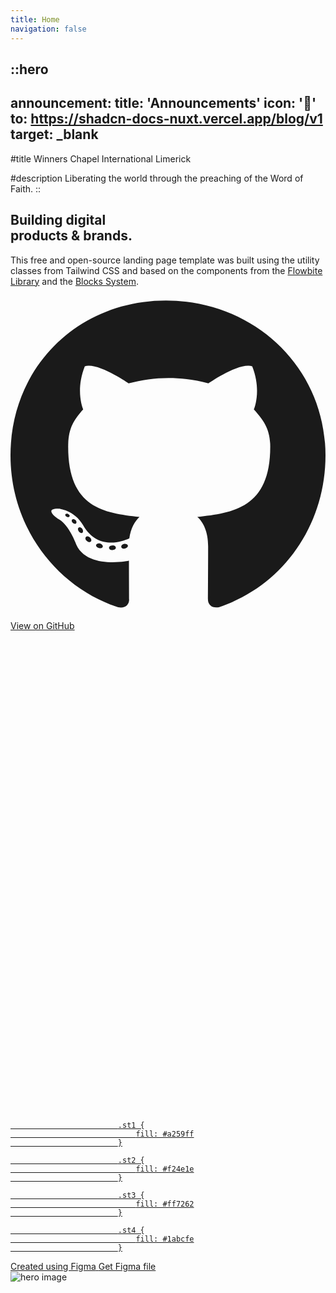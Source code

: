```yaml
---
title: Home
navigation: false
---
```


::hero
---
announcement:
  title: 'Announcements'
  icon: '🎉'
  to: https://shadcn-docs-nuxt.vercel.app/blog/v1
  target: _blank
---

#title
Winners Chapel International Limerick

#description
Liberating the world through the preaching of the Word of Faith.
::


<!-- source https://github.com/themesberg/landwind -->

<section class="bg-white dark:bg-gray-900">
    <div class="grid max-w-screen-xl px-4 pt-20 pb-8 mx-auto lg:gap-8 xl:gap-0 lg:py-16 lg:grid-cols-12 lg:pt-28">
        <div class="mr-auto place-self-center lg:col-span-7">
            <h1
                class="max-w-2xl mb-4 text-4xl font-extrabold leading-none tracking-tight md:text-5xl xl:text-6xl dark:text-white">
                Building digital <br>products &amp; brands.
            </h1>

  <p class="max-w-2xl mb-6 font-light text-gray-500 lg:mb-8 md:text-lg lg:text-xl dark:text-gray-400">This
                free and open-source landing page template was built using the utility classes from
                <a target="_blank" class="hover:underline">Tailwind CSS</a> and based on the
                components from the <a href="#/" class="hover:underline" target="_blank">Flowbite Library</a> and the
                <a href="https://flowbite.com/blocks/" target="_blank" class="hover:underline">Blocks System</a>.
            </p>

<div class="space-y-4 sm:flex sm:space-y-0 sm:space-x-4">

  <a href="" target="_blank"
                    class="inline-flex items-center justify-center w-full px-5 py-3 text-sm font-medium text-center text-gray-900 border border-gray-200 rounded-lg sm:w-auto hover:bg-gray-100 focus:ring-4 focus:ring-gray-100 dark:text-white dark:border-gray-700 dark:hover:bg-gray-700 dark:focus:ring-gray-800">
                    <svg class="w-4 h-4 mr-2 text-gray-500 dark:text-gray-200" fill="currentColor" xmlns="http://www.w3.org/2000/svg"
                        viewBox="0 0 496 512">
                        <path
                            d="M165.9 397.4c0 2-2.3 3.6-5.2 3.6-3.3.3-5.6-1.3-5.6-3.6 0-2 2.3-3.6 5.2-3.6 3-.3 5.6 1.3 5.6 3.6zm-31.1-4.5c-.7 2 1.3 4.3 4.3 4.9 2.6 1 5.6 0 6.2-2s-1.3-4.3-4.3-5.2c-2.6-.7-5.5.3-6.2 2.3zm44.2-1.7c-2.9.7-4.9 2.6-4.6 4.9.3 2 2.9 3.3 5.9 2.6 2.9-.7 4.9-2.6 4.6-4.6-.3-1.9-3-3.2-5.9-2.9zM244.8 8C106.1 8 0 113.3 0 252c0 110.9 69.8 205.8 169.5 239.2 12.8 2.3 17.3-5.6 17.3-12.1 0-6.2-.3-40.4-.3-61.4 0 0-70 15-84.7-29.8 0 0-11.4-29.1-27.8-36.6 0 0-22.9-15.7 1.6-15.4 0 0 24.9 2 38.6 25.8 21.9 38.6 58.6 27.5 72.9 20.9 2.3-16 8.8-27.1 16-33.7-55.9-6.2-112.3-14.3-112.3-110.5 0-27.5 7.6-41.3 23.6-58.9-2.6-6.5-11.1-33.3 2.6-67.9 20.9-6.5 69 27 69 27 20-5.6 41.5-8.5 62.8-8.5s42.8 2.9 62.8 8.5c0 0 48.1-33.6 69-27 13.7 34.7 5.2 61.4 2.6 67.9 16 17.7 25.8 31.5 25.8 58.9 0 96.5-58.9 104.2-114.8 110.5 9.2 7.9 17 22.9 17 46.4 0 33.7-.3 75.4-.3 83.6 0 6.5 4.6 14.4 17.3 12.1C428.2 457.8 496 362.9 496 252 496 113.3 383.5 8 244.8 8zM97.2 352.9c-1.3 1-1 3.3.7 5.2 1.6 1.6 3.9 2.3 5.2 1 1.3-1 1-3.3-.7-5.2-1.6-1.6-3.9-2.3-5.2-1zm-10.8-8.1c-.7 1.3.3 2.9 2.3 3.9 1.6 1 3.6.7 4.3-.7.7-1.3-.3-2.9-2.3-3.9-2-.6-3.6-.3-4.3.7zm32.4 35.6c-1.6 1.3-1 4.3 1.3 6.2 2.3 2.3 5.2 2.6 6.5 1 1.3-1.3.7-4.3-1.3-6.2-2.2-2.3-5.2-2.6-6.5-1zm-11.4-14.7c-1.6 1-1.6 3.6 0 5.9 1.6 2.3 4.3 3.3 5.6 2.3 1.6-1.3 1.6-3.9 0-6.2-1.4-2.3-4-3.3-5.6-2z">
                        </path>
</svg> View on GitHub
                </a>

  <a href="" target="_blank"
                    class="inline-flex items-center justify-center w-full px-5 py-3 mb-2 mr-2 text-sm font-medium text-gray-900 bg-white border border-gray-200 rounded-lg sm:w-auto focus:outline-none hover:bg-gray-100 hover:text-blue-700 focus:z-10 focus:ring-4 focus:ring-gray-200 dark:focus:ring-gray-700 dark:bg-gray-800 dark:text-gray-400 dark:border-gray-600 dark:hover:text-white dark:hover:bg-gray-700">

  <svg class="w-4 h-4 mr-2" id="Layer_1" xmlns="http://www.w3.org/2000/svg" viewBox="0 0 200 300"
                        width="1667" height="2500">
                        <style type="text/css">
                            .st0 {
                                fill: #0acf83
                            }

                            .st1 {
                                fill: #a259ff
                            }

                            .st2 {
                                fill: #f24e1e
                            }

                            .st3 {
                                fill: #ff7262
                            }

                            .st4 {
                                fill: #1abcfe
                            }
</style>
                        <title>Figma.logo</title>
                        <desc>Created using Figma</desc>
                        <path id="path0_fill" class="st0"
                            d="M50 300c27.6 0 50-22.4 50-50v-50H50c-27.6 0-50 22.4-50 50s22.4 50 50 50z"></path>
                        <path id="path1_fill" class="st1"
                            d="M0 150c0-27.6 22.4-50 50-50h50v100H50c-27.6 0-50-22.4-50-50z"></path>
                        <path id="path1_fill_1_" class="st2"
                            d="M0 50C0 22.4 22.4 0 50 0h50v100H50C22.4 100 0 77.6 0 50z"></path>
                        <path id="path2_fill" class="st3" d="M100 0h50c27.6 0 50 22.4 50 50s-22.4 50-50 50h-50V0z">
                        </path>
                        <path id="path3_fill" class="st4"
                            d="M200 150c0 27.6-22.4 50-50 50s-50-22.4-50-50 22.4-50 50-50 50 22.4 50 50z"></path>
                    </svg>
                    Get Figma file
                </a>

  </div>
</div>

<div class="hidden lg:mt-0 lg:col-span-5 lg:flex">
            <img src="https://demo.themesberg.com/landwind/images/hero.png" alt="hero image">
        </div>

 </div>
</section>



